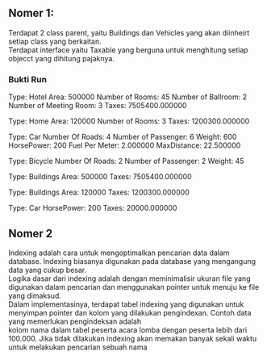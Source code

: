 ## Nomer 1:
Terdapat 2 class parent, yaitu Buildings dan Vehicles yang akan diinheirt setiap class yang berkaitan. <br>
Terdapat interface yaitu Taxable yang berguna untuk menghitung setiap objecct yang dihitung pajaknya.

### Bukti Run
Type: Hotel
Area: 500000
Number of Rooms: 45
 Number of Ballroom: 2
Number of Meeting Room: 3
Taxes: 7505400.000000

Type: Home
Area: 120000
Number of Rooms: 3
Taxes: 1200300.000000

Type: Car
Number Of Roads: 4
Number of Passenger: 6
Weight: 600
HorsePower: 200
Fuel Per Meter: 2.000000
MaxDistance: 22.500000

Type: Bicycle
Number Of Roads: 2
Number of Passenger: 2
Weight: 45

Type: Buildings
Area: 500000
Taxes: 7505400.000000

Type: Buildings
Area: 120000
Taxes: 1200300.000000

Type: Car
HorsePower: 200
Taxes: 20000.000000

## Nomer 2
Indexing adalah cara untuk mengoptimalkan pencarian data dalam database. Indexing biasanya digunakan pada database yang mengangung data yang cukup besar.<br>
Logika dasar dari indexing adalah dengan meminimalisir ukuran file yang digunakan dalam pencarian dan menggunakan pointer untuk menuju ke file yang dimaksud.<br>
Dalam implementasinya, terdapat tabel indexing yang digunakan untuk menyimpan pointer dan kolom yang dilakukan pengindexan. Contoh data yang memerlukan pengindeksan adalah<br>
kolom nama dalam tabel peserta acara lomba dengan peserta lebih dari 100.000. Jika tidak dilakukan indexing akan memakan banyak sekali waktu untuk melakukan pencarian sebuah nama<br>
